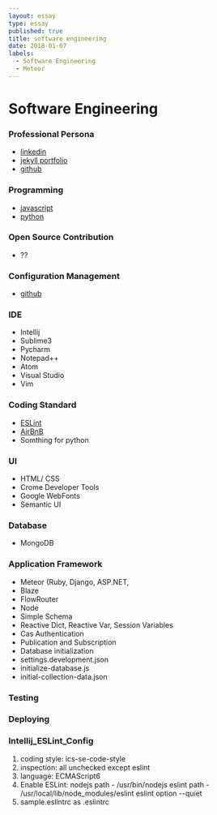 ```yaml
---
layout: essay
type: essay
published: true
title: software engineering
date: 2018-01-07
labels:
  - Software Engineering
  - Meteor
---
```


# Software Engineering

### Professional Persona
 * [linkedin](#https://www.linkedin.com/in/ayushmaskey/)
 * [jekyll portfolio](#https://ayushmaskey.github.io/)
 * [github](#https://github.com/ayushmaskey)

### Programming
 * [javascript](#https://github.com/ayushmaskey/software_engineering_ICS314_fall2017)
 * [python](#https://github.com/ayushmaskey/Python_ucb61a_Spring2018)

### Open Source Contribution
 * ??

### Configuration Management
 * [github](#https://github.com/ayushmaskey)

### IDE
 * Intellij
 * Sublime3
 * Pycharm
 * Notepad++
 * Atom
 * Visual Studio
 * Vim

### Coding Standard
 * [ESLint](#http://courses.ics.hawaii.edu/ics314f17/morea/development-environments/ics-se-code-style.xml)
 * [AirBnB](#https://github.com/airbnb/javascript)
 * Somthing for python

### UI
 * HTML/ CSS
 * Crome Developer Tools
 * Google WebFonts
 * Semantic UI

### Database
 * MongoDB

### Application Framework
 * Meteor (Ruby, Django, ASP.NET, 
  * Blaze
  * FlowRouter
  * Node
  * Simple Schema
  * Reactive Dict, Reactive Var, Session Variables
  * Cas Authentication
  * Publication and Subscription
  * Database initialization
   * settings.development.json
   * initialize-database.js
   * initial-collection-data.json

### Testing

### Deploying

### Intellij_ESLint_Config

1. coding style: ics-se-code-style
2. inspection: all unchecked except eslint
3. language: ECMAScript6
4. Enable ESLint:
	nodejs path - /usr/bin/nodejs
	eslint path - /usr/local/lib/node_modules/eslint
	eslint option --quiet
5. sample.eslintrc as .eslintrc

